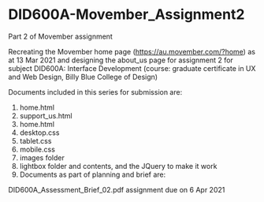 # DID600A-Movember_Assignment2
Part 2 of Movember assignment


Recreating the Movember home page (https://au.movember.com/?home) as at 13 Mar 2021 and designing the about_us page for assignment 2 for subject DID600A: Interface Development (course: graduate certificate in UX and Web Design, Billy Blue College of Design)

Documents included in this series for submission are:

1. home.html
2. support_us.html
3. home.html
4. desktop.css
5. tablet.css
6. mobile.css
7. images folder
8. lightbox folder and contents, and the JQuery to make it work
9. Documents as part of planning and brief are:

DID600A_Assessment_Brief_02.pdf
assignment due on 6 Apr 2021
